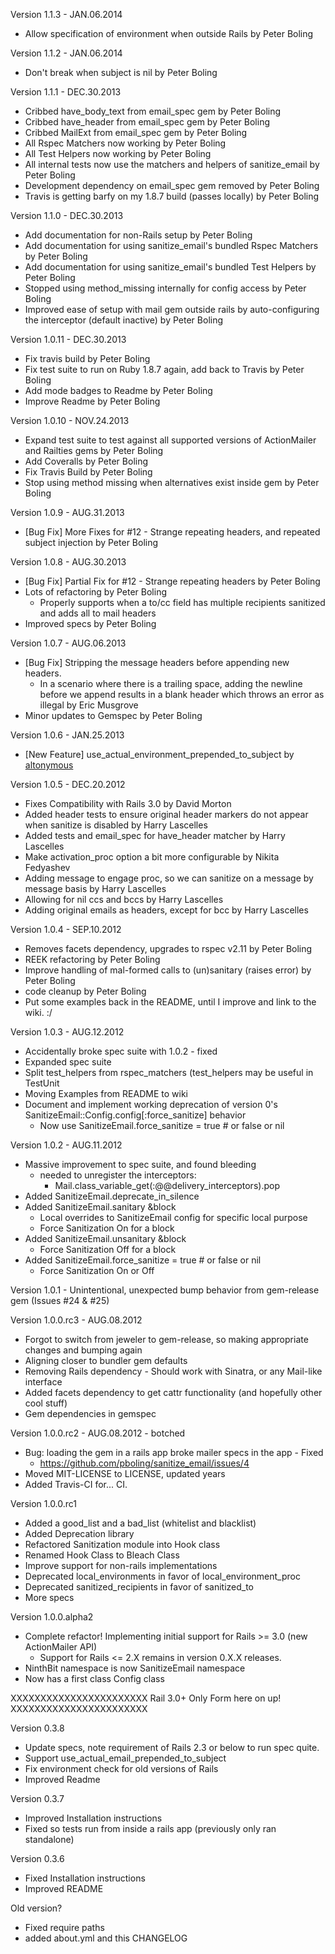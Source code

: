Version 1.1.3 - JAN.06.2014
* Allow specification of environment when outside Rails by Peter Boling

Version 1.1.2 - JAN.06.2014
* Don't break when subject is nil by Peter Boling

Version 1.1.1 - DEC.30.2013
* Cribbed have_body_text from email_spec gem by Peter Boling
* Cribbed have_header from email_spec gem by Peter Boling
* Cribbed MailExt from email_spec gem by Peter Boling
* All Rspec Matchers now working by Peter Boling
* All Test Helpers now working by Peter Boling
* All internal tests now use the matchers and helpers of sanitize_email by Peter Boling
* Development dependency on email_spec gem removed by Peter Boling
* Travis is getting barfy on my 1.8.7 build (passes locally) by Peter Boling

Version 1.1.0 - DEC.30.2013
* Add documentation for non-Rails setup by Peter Boling
* Add documentation for using sanitize_email's bundled Rspec Matchers by Peter Boling
* Add documentation for using sanitize_email's bundled Test Helpers by Peter Boling
* Stopped using method_missing internally for config access by Peter Boling
* Improved ease of setup with mail gem outside rails by auto-configuring the interceptor (default inactive) by Peter Boling

Version 1.0.11 - DEC.30.2013
* Fix travis build by Peter Boling
* Fix test suite to run on Ruby 1.8.7 again, add back to Travis by Peter Boling
* Add mode badges to Readme by Peter Boling
* Improve Readme by Peter Boling

Version 1.0.10 - NOV.24.2013
* Expand test suite to test against all supported versions of ActionMailer and Railties gems by Peter Boling
* Add Coveralls by Peter Boling
* Fix Travis Build by Peter Boling
* Stop using method missing when alternatives exist inside gem by Peter Boling

Version 1.0.9 - AUG.31.2013
* \[Bug Fix\] More Fixes for #12 - Strange repeating headers, and repeated subject injection by Peter Boling

Version 1.0.8 - AUG.30.2013
* \[Bug Fix\] Partial Fix for #12 - Strange repeating headers by Peter Boling
* Lots of refactoring by Peter Boling
  * Properly supports when a to/cc field has multiple recipients sanitized and adds all to mail headers
* Improved specs by Peter Boling

Version 1.0.7 - AUG.06.2013

* \[Bug Fix\] Stripping the message headers before appending new headers.
  - In a scenario where there is a trailing space, adding the newline before we append results in a blank header which throws an error as illegal by Eric Musgrove
* Minor updates to Gemspec by Peter Boling

Version 1.0.6 - JAN.25.2013

* \[New Feature\] use_actual_environment_prepended_to_subject by [altonymous](https://github.com/Altonymous)

Version 1.0.5 - DEC.20.2012

* Fixes Compatibility with Rails 3.0 by David Morton
* Added header tests to ensure original header markers do not appear when sanitize is disabled by Harry Lascelles
* Added tests and email_spec for have_header matcher by Harry Lascelles
* Make activation_proc option a bit more configurable by Nikita Fedyashev
* Adding message to engage proc, so we can sanitize on a message by message basis by Harry Lascelles
* Allowing for nil ccs and bccs by Harry Lascelles
* Adding original emails as headers, except for bcc by Harry Lascelles

Version 1.0.4 - SEP.10.2012

* Removes facets dependency, upgrades to rspec v2.11 by Peter Boling
* REEK refactoring by Peter Boling
* Improve handling of mal-formed calls to (un)sanitary (raises error) by Peter Boling
* code cleanup by Peter Boling
* Put some examples back in the README, until I improve and link to the wiki. :/

Version 1.0.3 - AUG.12.2012

* Accidentally broke spec suite with 1.0.2 - fixed
* Expanded spec suite
* Split test_helpers from rspec_matchers (test_helpers may be useful in TestUnit
* Moving Examples from README to wiki
* Document and implement working deprecation of version 0's SanitizeEmail::Config.config[:force_sanitize] behavior
    * Now use SanitizeEmail.force_sanitize = true # or false or nil

Version 1.0.2 - AUG.11.2012

* Massive improvement to spec suite, and found bleeding
    * needed to unregister the interceptors:
        * Mail.class_variable_get(:@@delivery_interceptors).pop
* Added SanitizeEmail.deprecate_in_silence
* Added SanitizeEmail.sanitary &block
    * Local overrides to SanitizeEmail config for specific local purpose
    * Force Sanitization On for a block
* Added SanitizeEmail.unsanitary &block
    * Force Sanitization Off for a block
* Added SanitizeEmail.force_sanitize = true # or false or nil
    * Force Sanitization On or Off

Version 1.0.1 - Unintentional, unexpected bump behavior from gem-release gem (Issues #24 & #25)

Version 1.0.0.rc3 - AUG.08.2012

* Forgot to switch from jeweler to gem-release, so making appropriate changes and bumping again
* Aligning closer to bundler gem defaults
* Removing Rails dependency - Should work with Sinatra, or any Mail-like interface
* Added facets dependency to get cattr functionality (and hopefully other cool stuff)
* Gem dependencies in gemspec

Version 1.0.0.rc2 - AUG.08.2012 - botched

* Bug: loading the gem in a rails app broke mailer specs in the app - Fixed
    * https://github.com/pboling/sanitize_email/issues/4
* Moved MIT-LICENSE to LICENSE, updated years
* Added Travis-CI for... CI.

Version 1.0.0.rc1

* Added a good_list and a bad_list (whitelist and blacklist)
* Added Deprecation library
* Refactored Sanitization module into Hook class
* Renamed Hook Class to Bleach Class
* Improve support for non-rails implementations
* Deprecated local_environments in favor of local_environment_proc
* Deprecated sanitized_recipients in favor of sanitized_to
* More specs

Version 1.0.0.alpha2

* Complete refactor!  Implementing initial support for Rails >= 3.0 (new ActionMailer API)
    * Support for Rails <= 2.X remains in version 0.X.X releases.
* NinthBit namespace is now SanitizeEmail namespace
* Now has a first class Config class

XXXXXXXXXXXXXXXXXXXXXXX Rail 3.0+ Only Form here on up! XXXXXXXXXXXXXXXXXXXXXXX

Version 0.3.8

* Update specs, note requirement of Rails 2.3 or below to run spec quite.
* Support use_actual_email_prepended_to_subject
* Fix environment check for old versions of Rails
* Improved Readme

Version 0.3.7

* Improved Installation instructions
* Fixed so tests run from inside a rails app (previously only ran standalone)

Version 0.3.6

* Fixed Installation instructions
* Improved README

Old version?

* Fixed require paths
* added about.yml and this CHANGELOG
